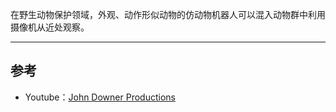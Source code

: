 在野生动物保护领域，外观、动作形似动物的仿动物机器人可以混入动物群中利用摄像机从近处观察。


---
## 参考

+ Youtube：[John Downer Productions](https://www.youtube.com/@JohnDownerProd)